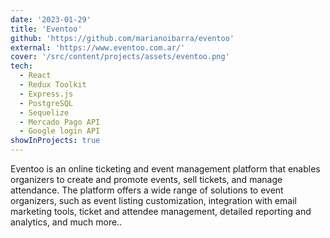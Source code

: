 ```yaml
---
date: '2023-01-29'
title: 'Eventoo'
github: 'https://github.com/marianoibarra/eventoo'
external: 'https://www.eventoo.com.ar/'
cover: '/src/content/projects/assets/eventoo.png'
tech:
  - React
  - Redux Toolkit
  - Express.js
  - PostgreSQL
  - Sequelize
  - Mercado Pago API
  - Google login API
showInProjects: true
---
```


Eventoo is an online ticketing and event management platform that enables organizers to create and promote events, sell tickets, and manage attendance. The platform offers a wide range of solutions to event organizers, such as event listing customization, integration with email marketing tools, ticket and attendee management, detailed reporting and analytics, and much more..